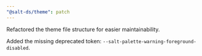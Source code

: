 ```yaml
---
"@salt-ds/theme": patch
---
```


Refactored the theme file structure for easier maintainability.

Added the missing deprecated token: `--salt-palette-warning-foreground-disabled`.
